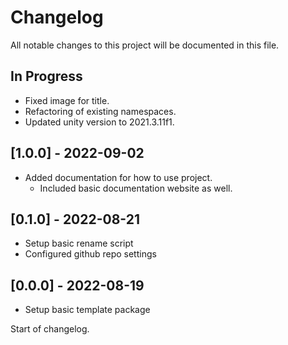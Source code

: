 # Changelog

All notable changes to this project will be documented in this file.

## In Progress

* Fixed image for title.
* Refactoring of existing namespaces.
* Updated unity version to 2021.3.11f1.

## [1.0.0] - 2022-09-02

* Added documentation for how to use project.
    * Included basic documentation website as well.

## [0.1.0] - 2022-08-21

* Setup basic rename script
* Configured github repo settings

## [0.0.0] - 2022-08-19

* Setup basic template package

Start of changelog.
